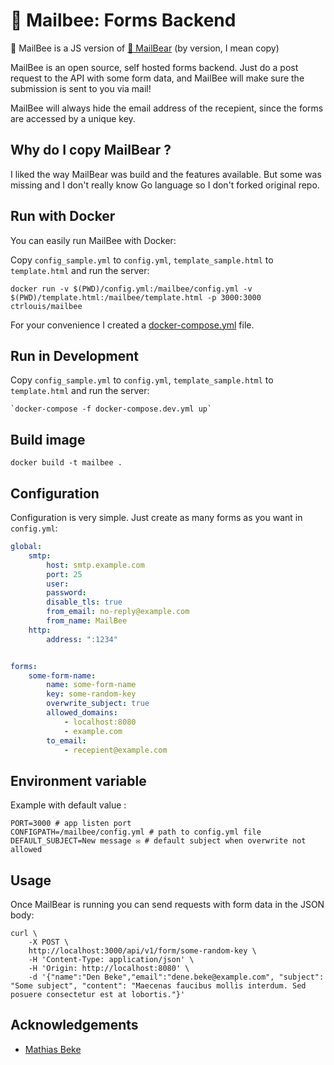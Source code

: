 # 🐝 Mailbee: Forms Backend

🐝 MailBee is a JS version of [🐻 MailBear](https://github.com/DenBeke/mailbear ) (by version, I mean copy)

MailBee is an open source, self hosted forms backend. Just do a post request to the API with some form data, and MailBee will make sure the submission is sent to you via mail!

MailBee will always hide the email address of the recepient, since the forms are accessed by a unique key.

## Why do I copy MailBear ?

I liked the way MailBear was build and the features available. But some was missing and I don't really know Go language so I don't forked original repo.

## Run with Docker

You can easily run MailBee with Docker:

Copy `config_sample.yml` to `config.yml`, `template_sample.html` to `template.html` and run the server:

    docker run -v $(PWD)/config.yml:/mailbee/config.yml -v $(PWD)/template.html:/mailbee/template.html -p 3000:3000 ctrlouis/mailbee

For your convenience I created a [docker-compose.yml](./docker-compose.yml) file.

## Run in Development

Copy `config_sample.yml` to `config.yml`, `template_sample.html` to `template.html` and run the server:

    `docker-compose -f docker-compose.dev.yml up`

## Build image

```
docker build -t mailbee .
```

## Configuration

Configuration is very simple. Just create as many forms as you want in `config.yml`:

```yaml
global:
    smtp:
        host: smtp.example.com
        port: 25
        user:
        password:
        disable_tls: true
        from_email: no-reply@example.com
        from_name: MailBee
    http:
        address: ":1234"


forms:
    some-form-name:
        name: some-form-name
        key: some-random-key
        overwrite_subject: true
        allowed_domains:
            - localhost:8080
            - example.com
        to_email:
            - recepient@example.com
```


## Environment variable

Example with default value :
```
PORT=3000 # app listen port
CONFIGPATH=/mailbee/config.yml # path to config.yml file
DEFAULT_SUBJECT=New message ✉️ # default subject when overwrite not allowed
```

## Usage

Once MailBear is running you can send requests with form data in the JSON body:

```
curl \
    -X POST \
    http://localhost:3000/api/v1/form/some-random-key \
    -H 'Content-Type: application/json' \
    -H 'Origin: http://localhost:8080' \
    -d '{"name":"Den Beke","email":"dene.beke@example.com", "subject": "Some subject", "content": "Maecenas faucibus mollis interdum. Sed posuere consectetur est at lobortis."}'
```

## Acknowledgements

- [Mathias Beke](https://denbeke.be/)
